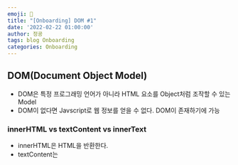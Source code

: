 ```yaml
---
emoji: 🧢
title: "[Onboarding] DOM #1"
date: '2022-02-22 01:00:00'
author: 정굥
tags: blog Onboarding
categories: Onboarding
---
```


## DOM(Document Object Model)
* DOM은 특정 프로그래밍 언어가 아니라 HTML 요소를 Object처럼 조작할 수 있는 Model
* DOM이 없다면 Javscript로 웹 정보를 얻을 수 없다. DOM이 존재하기에 가능
  
### innerHTML vs textContent vs innerText
* innerHTML은 HTML을 반환한다.
* textContent는 <script>나 <style> 태그와 상관없이 해당 노드가 가지고 있는 텍스트 값을 그대로 가져온다.
* innterText는 사람이 읽을 수 있는 요소만 가져온다.
<br/>

> 예시

html
```html
<div id="testDiv">이것은 <span>    프리온보딩  </span> 블로깅!
```
js
```javascript
// innerHTML
let text = document.getElementById("testDiv").innerHTML
console.log(text) 
// textContent
text = document.getElementById("testDiv").textContent
console.log(text) // 이것은    프리온보딩  블로깅!
// innerText
text = document.getElementById("testDiv").innerText
console.log(text) // 이것은 프리온보딩 블로깅!
```

### CRUD
html
```html
<div class="parent" >
  <div class="child">child</div>
  <div class="child">child</div>
  <div class="child">child</div>
</div>
```
> CREATE
```javascript
const tweetDiv = document.createElement("div");
```
> READ
* querySelector, querySelectorAll
* querySelector는 첫 번째 child요소만 가져온다.
* querySelectorAll로 child class를 가진 모든 element를 가져온다. 유사배열(배열형 객체)을 반환
* tip. 유사배열을 배열로 바꾸는 법 - `Array.from(param)` 사용
```javascript
const parent = document.querySelector(".child");
const child = document.querySelectorAll(".child"); 
```
> UPDATE
* 부모 요소 READ
* 생성된 요소에 class가 child이면서 `add child` content를 넣어준다.
* 생성된 요소를 부모 요소 자식으로 추가
```javascript
const parent = document.querySelector(".parent"); // 부모요소 READ
const tweetDiv = document.createElement("div"); // CREATE
tweetDiv.classList.add("child");
tweetDiv.textContent = "add child"; 
parent.append(tweetDiv)
```
> DELETE
* 위에서 추가했던 요소를 remove로 삭제 한다.
* parent의 모든 자식들 Delete
```javascript
...
tweetDiv.remove(); 
// 여러개의 자식 Delete
// 방법 1. 
document.querySelector(".parent").innerHTML = "";
// 방법 2.
// parent아래의 클래스명이 child인 자식 제거
document.querySelector(".parent").querySelectorAll(".child").forEach((child) => {
   child.remove();
});

```

## 회원가입시 간단한 유효성 검사
* `<fieldset>` tag는 form요소에서 연관된 요소들을 하나의 그룹으로 묶을 때 사용

> 예제
    form 구조
      fieldset
        label
        input
        div
        div
      fieldset
        button  
* form 구조는 메시지 부분을 공통 함수로 만들려고 위와같이 통일 하였다.
<br/>  

* html  
```html

<fieldset>
  <label for="">아이디</label>
  <input id="userId" type="text" />
  <div class="failure-message hide">
    아이디는 네 글자 이상이어야 합니다.
  </div>
  <div class="success-message hide">사용할 수 있는 아이디입니다.</div>
</fieldset>
... 비밀번호
... 비밀번호 확인

<fieldset>
  <button>회원가입</button>
</fieldset>
<script src="script.js"></script>
```
* javascript
* 아이디는 keyup event, 비밀번호는 blur event사용
```javascript
const elInputUserId = document.querySelector("#userId");
const elInputUserPwd = document.querySelector("#userPwd");
const elInputUserPwd = document.querySelector("#userPwdCfm");
/*
  각각의 type에 따른 Validation 체크
*/
function onValidationCheck(value, type) {
  if (type === "userId") {
    return value.length >= 4 && value.length > 0;
  } else if (type === "userPwd") {
    return value.length >= 6;
  } else if (type === "userPwdCfm") {
    return value === elInputUserPwd.value;
  }
}
/*
  value: event.target.value 
  current: event가 발생한 HTML Element
  type: Id인지 Passwrod인지 type구분 
*/
function handleMessage(value, current, type) {
  // 현재 이벤트 발생 부모 아래의 success, failure요소 가져오기
  const elSuccessMessage = current.parentNode.querySelector(".success-message");
  const elFailureMessage = current.parentNode.querySelector(".failure-message");
  if (onValidationCheck(value, type)) {
    elSuccessMessage.classList.remove("hide");
    elFailureMessage.classList.add("hide");
  } else {
    elSuccessMessage.classList.add("hide");
    elFailureMessage.classList.remove("hide");
  }
}

function handleIdInput(event) {
  const userIdValue = event.target.value;
  handleMessage(userIdValue, elInputUserId, "userId");
}
function handlePwdInput(event) {
  const userPwdValue = event.target.value;
  handleMessage(userPwdValue, elInputUserPwd, "userPwd");
}
function handlePwdCfmInput(event) {
  const userPwdCfmValue = event.target.value;
  handleMessage(userPwdCfmValue, elInputUserPwdCfm, "userPwdCfm");
}
elInputUserId.addEventListener("keyup", handleIdInput);
elInputUserPwd.addEventListener("blur", handlePwdInput);
elInputUserPwdCfm.addEventListener("blur", handlePwdCfmInput);

```


- [Onboarding](/posts/Onboarding)
  
```toc

```